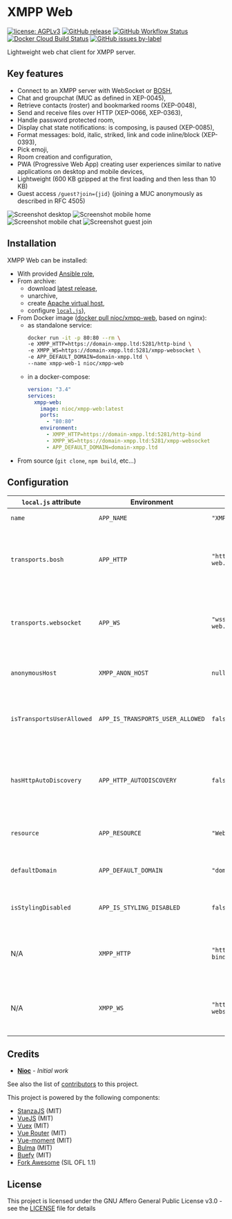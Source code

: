 # XMPP Web

[![license: AGPLv3](https://img.shields.io/badge/license-AGPLv3-blue.svg)](https://www.gnu.org/licenses/agpl-3.0)
[![GitHub release](https://img.shields.io/github/release/nioc/xmpp-web.svg)](https://github.com/nioc/xmpp-web/releases/latest)
[![GitHub Workflow Status](https://img.shields.io/github/workflow/status/nioc/xmpp-web/Docker%20Image%20CI?label=github%20build)](https://github.com/nioc/xmpp-web/actions/workflows/docker-image.yml)
[![Docker Cloud Build Status](https://img.shields.io/docker/cloud/build/nioc/xmpp-web)](https://hub.docker.com/r/nioc/xmpp-web/builds)
[![GitHub issues by-label](https://img.shields.io/github/issues/nioc/xmpp-web/help%20wanted?label=issues%20need%20help)](https://github.com/nioc/xmpp-web/labels/help%20wanted)

Lightweight web chat client for XMPP server.

## Key features

-   Connect to an XMPP server with WebSocket or [BOSH](https://xmpp.org/about/technology-overview.html#bosh),
-   Chat and groupchat (MUC as defined in XEP-0045),
-   Retrieve contacts (roster) and bookmarked rooms (XEP-0048),
-   Send and receive files over HTTP (XEP-0066, XEP-0363),
-   Handle password protected room,
-   Display chat state notifications: is composing, is paused (XEP-0085),
-   Format messages: bold, italic, striked, link and code inline/block (XEP-0393),
-   Pick emoji,
-   Room creation and configuration,
-   PWA (Progressive Web App) creating user experiences similar to native applications on desktop and mobile devices,
-   Lightweight (600 KB gzipped at the first loading and then less than 10 KB)
-   Guest access `/guest?join={jid}` (joining a MUC anonymously as described in RFC 4505)

![Screenshot desktop](/docs/screenshot-desktop-main.png)
![Screenshot mobile home](/docs/screenshot-mobile-main.png) ![Screenshot mobile chat](/docs/screenshot-mobile-chat.png)
![Screenshot guest join](/docs/screenshot-guest-join.png)

## Installation

XMPP Web can be installed:
-   With provided [Ansible role](/docs/ansible/xmpp-web/README.md),
-   From archive:
    -   download [latest release](https://github.com/nioc/xmpp-web/releases/latest),
    -   unarchive,
    -   create [Apache virtual host](/docs/apache.conf),
    -   configure [`local.js`](public/local.js)),
-   From Docker image ([docker pull nioc/xmpp-web](https://hub.docker.com/r/nioc/xmpp-web), based on nginx):
    -   as standalone service:
        ``` bash
        docker run -it -p 80:80 --rm \
        -e XMPP_HTTP=https://domain-xmpp.ltd:5281/http-bind \
        -e XMPP_WS=https://domain-xmpp.ltd:5281/xmpp-websocket \
        -e APP_DEFAULT_DOMAIN=domain-xmpp.ltd \
        --name xmpp-web-1 nioc/xmpp-web
        ```
    -   in a docker-compose:
        ``` yml
        version: "3.4"
        services:
          xmpp-web:
            image: nioc/xmpp-web:latest
            ports:
              - "80:80"
            environment: 
              - XMPP_HTTP=https://domain-xmpp.ltd:5281/http-bind
              - XMPP_WS=https://domain-xmpp.ltd:5281/xmpp-websocket
              - APP_DEFAULT_DOMAIN=domain-xmpp.ltd
        ```
-   From source (`git clone`, `npm build`, etc...)

## Configuration

| `local.js` attribute      | Environment                      | Default                                      | Description
| ------------------------- |----------------------------------| ---------------------------------------------|---------------------------
| `name`                    | `APP_NAME`                       | `"XMPP web"`                                 | Application name
| `transports.bosh`         | `APP_HTTP`                       | `"https://chat.domain-web.ltd/http-bind"`    | BOSH endpoint used by application (proxy or direct XMPP server)
| `transports.websocket`    | `APP_WS`                         | `"wss://chat.domain-web.ltd/xmpp-websocket"` | Websocket endpoint used by application  (proxy or direct XMPP server)
| `anonymousHost`           | `XMPP_ANON_HOST`                 | `null`                                       | Virtual host used for guest access (anonymous)
| `isTransportsUserAllowed` | `APP_IS_TRANSPORTS_USER_ALLOWED` | `false`                                      | Allow user to set endpoints on the fly in login component
| `hasHttpAutoDiscovery`    | `APP_HTTP_AUTODISCOVERY`         | `false`                                      | Allow to retrieve a `.well-known/host-meta.json` if user log on a different domain
| `resource`                | `APP_RESOURCE`                   | `"Web XMPP"`                                 | Resource (client) affected to user
| `defaultDomain`           | `APP_DEFAULT_DOMAIN`             | `"domain-xmpp.ltd"`                          | Domain used if user do not provide a full jid
| `isStylingDisabled`       | `APP_IS_STYLING_DISABLED`        | `false`                                      | Set to `true` for disable messages styling
| N/A                       | `XMPP_HTTP`                      | `"http://localhost:5280/http-bind"`          | BOSH endpoint proxyfied by Nginx (on a docker installation)
| N/A                       | `XMPP_WS`                        | `"http://localhost:5280/xmpp-websocket"`     | Websocket endpoint proxyfied by Nginx (on a docker installation)

## Credits

-   **[Nioc](https://github.com/nioc/)** - _Initial work_

See also the list of [contributors](https://github.com/nioc/xmpp-web/contributors) to this project.

This project is powered by the following components:
-   [StanzaJS](https://github.com/legastero/stanza) (MIT)
-   [VueJS](https://vuejs.org/) (MIT)
-   [Vuex](https://vuex.vuejs.org/) (MIT)
-   [Vue Router](https://router.vuejs.org/) (MIT)
-   [Vue-moment](https://github.com/brockpetrie/vue-moment) (MIT)
-   [Bulma](https://bulma.io/) (MIT)
-   [Buefy](https://buefy.github.io) (MIT)
-   [Fork Awesome](https://forkaweso.me) (SIL OFL 1.1)

## License

This project is licensed under the GNU Affero General Public License v3.0 - see the [LICENSE](LICENSE.md) file for details

